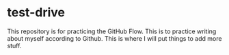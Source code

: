 # test-drive
This repository is for practicing the GitHub Flow.
This is to practice writing about myself according to Github.
This is where I will put things to add more stuff.
